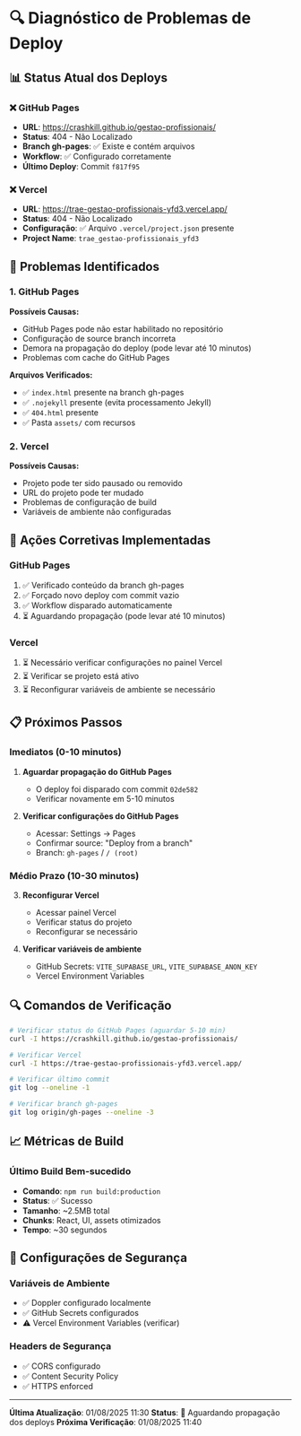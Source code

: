 # 🔍 Diagnóstico de Problemas de Deploy

## 📊 Status Atual dos Deploys

### ❌ GitHub Pages
- **URL**: https://crashkill.github.io/gestao-profissionais/
- **Status**: 404 - Não Localizado
- **Branch gh-pages**: ✅ Existe e contém arquivos
- **Workflow**: ✅ Configurado corretamente
- **Último Deploy**: Commit `f817f95`

### ❌ Vercel
- **URL**: https://trae-gestao-profissionais-yfd3.vercel.app/
- **Status**: 404 - Não Localizado
- **Configuração**: ✅ Arquivo `.vercel/project.json` presente
- **Project Name**: `trae_gestao-profissionais_yfd3`

## 🔧 Problemas Identificados

### 1. GitHub Pages
**Possíveis Causas:**
- GitHub Pages pode não estar habilitado no repositório
- Configuração de source branch incorreta
- Demora na propagação do deploy (pode levar até 10 minutos)
- Problemas com cache do GitHub Pages

**Arquivos Verificados:**
- ✅ `index.html` presente na branch gh-pages
- ✅ `.nojekyll` presente (evita processamento Jekyll)
- ✅ `404.html` presente
- ✅ Pasta `assets/` com recursos

### 2. Vercel
**Possíveis Causas:**
- Projeto pode ter sido pausado ou removido
- URL do projeto pode ter mudado
- Problemas de configuração de build
- Variáveis de ambiente não configuradas

## 🚀 Ações Corretivas Implementadas

### GitHub Pages
1. ✅ Verificado conteúdo da branch gh-pages
2. ✅ Forçado novo deploy com commit vazio
3. ✅ Workflow disparado automaticamente
4. ⏳ Aguardando propagação (pode levar até 10 minutos)

### Vercel
1. ⏳ Necessário verificar configurações no painel Vercel
2. ⏳ Verificar se projeto está ativo
3. ⏳ Reconfigurar variáveis de ambiente se necessário

## 📋 Próximos Passos

### Imediatos (0-10 minutos)
1. **Aguardar propagação do GitHub Pages**
   - O deploy foi disparado com commit `02de582`
   - Verificar novamente em 5-10 minutos

2. **Verificar configurações do GitHub Pages**
   - Acessar: Settings → Pages
   - Confirmar source: "Deploy from a branch"
   - Branch: `gh-pages` / `/ (root)`

### Médio Prazo (10-30 minutos)
3. **Reconfigurar Vercel**
   - Acessar painel Vercel
   - Verificar status do projeto
   - Reconfigurar se necessário

4. **Verificar variáveis de ambiente**
   - GitHub Secrets: `VITE_SUPABASE_URL`, `VITE_SUPABASE_ANON_KEY`
   - Vercel Environment Variables

## 🔍 Comandos de Verificação

```bash
# Verificar status do GitHub Pages (aguardar 5-10 min)
curl -I https://crashkill.github.io/gestao-profissionais/

# Verificar Vercel
curl -I https://trae-gestao-profissionais-yfd3.vercel.app/

# Verificar último commit
git log --oneline -1

# Verificar branch gh-pages
git log origin/gh-pages --oneline -3
```

## 📈 Métricas de Build

### Último Build Bem-sucedido
- **Comando**: `npm run build:production`
- **Status**: ✅ Sucesso
- **Tamanho**: ~2.5MB total
- **Chunks**: React, UI, assets otimizados
- **Tempo**: ~30 segundos

## 🔐 Configurações de Segurança

### Variáveis de Ambiente
- ✅ Doppler configurado localmente
- ✅ GitHub Secrets configurados
- ⚠️ Vercel Environment Variables (verificar)

### Headers de Segurança
- ✅ CORS configurado
- ✅ Content Security Policy
- ✅ HTTPS enforced

---

**Última Atualização**: 01/08/2025 11:30
**Status**: 🔄 Aguardando propagação dos deploys
**Próxima Verificação**: 01/08/2025 11:40